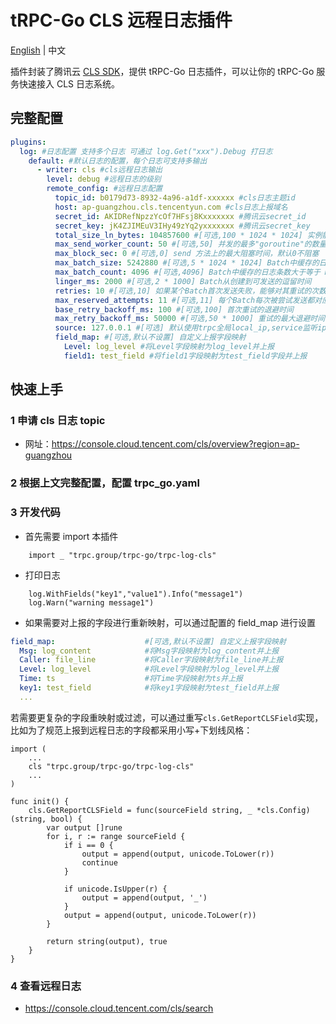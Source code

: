 # tRPC-Go CLS 远程日志插件

[English](README.md) | 中文

插件封装了腾讯云 [CLS SDK](https://github.com/TencentCloud/tencentcloud-cls-sdk-go)，提供 tRPC-Go 日志插件，可以让你的 tRPC-Go 服务快速接入 CLS 日志系统。

## 完整配置

```yaml
plugins:
  log: #日志配置 支持多个日志 可通过 log.Get("xxx").Debug 打日志
    default: #默认日志的配置，每个日志可支持多输出
      - writer: cls #cls远程日志输出
        level: debug #远程日志的级别
        remote_config: #远程日志配置
          topic_id: b0179d73-8932-4a96-a1df-xxxxxx #cls日志主题id
          host: ap-guangzhou.cls.tencentyun.com #cls日志上报域名
          secret_id: AKIDRefNpzzYcOf7HFsj8Kxxxxxxx #腾讯云secret_id
          secret_key: jK4ZJIMEuV3IHy49zYq2yxxxxxxx #腾讯云secret_key
          total_size_ln_bytes: 104857600 #[可选,100 * 1024 * 1024] 实例能缓存的日志大小上限
          max_send_worker_count: 50 #[可选,50] 并发的最多"goroutine"的数量
          max_block_sec: 0 #[可选,0] send 方法上的最大阻塞时间，默认0不阻塞
          max_batch_size: 5242880 #[可选,5 * 1024 * 1024] Batch中缓存的日志大小大于等于MaxBatchSize时，该batch将被发
          max_batch_count: 4096 #[可选,4096] Batch中缓存的日志条数大于等于 MaxBatchCount 时，该batch将被发送
          linger_ms: 2000 #[可选,2 * 1000] Batch从创建到可发送的逗留时间
          retries: 10 #[可选,10] 如果某个Batch首次发送失败，能够对其重试的次数
          max_reserved_attempts: 11 #[可选,11] 每个Batch每次被尝试发送都对应着一个Attempt，此参数用来控制返回给用户的 attempt 个数
          base_retry_backoff_ms: 100 #[可选,100] 首次重试的退避时间
          max_retry_backoff_ms: 50000 #[可选,50 * 1000] 重试的最大退避时间
          source: 127.0.0.1 #[可选] 默认使用trpc全局local_ip,service监听ip
          field_map: #[可选,默认不设置] 自定义上报字段映射
            Level: log_level #将Level字段映射为log_level并上报
            field1: test_field #将field1字段映射为test_field字段并上报
```

## 快速上手

### 1 申请 cls 日志 topic

- 网址：https://console.cloud.tencent.com/cls/overview?region=ap-guangzhou

### 2 根据上文完整配置，配置 trpc_go.yaml

### 3 开发代码

- 首先需要 import 本插件

```golang
    import _ "trpc.group/trpc-go/trpc-log-cls"
```

- 打印日志

```golang
    log.WithFields("key1","value1").Info("message1")
    log.Warn("warning message1")
```

- 如果需要对上报的字段进行重新映射，可以通过配置的 field_map 进行设置

```yaml
field_map:                    #[可选,默认不设置] 自定义上报字段映射
  Msg: log_content            #将Msg字段映射为log_content并上报
  Caller: file_line           #将Caller字段映射为file_line并上报
  Level: log_level            #将Level字段映射为log_level并上报
  Time: ts                    #将Time字段映射为ts并上报
  key1: test_field            #将key1字段映射为test_field并上报
  ...
```

若需要更复杂的字段重映射或过滤，可以通过重写`cls.GetReportCLSField`实现，比如为了规范上报到远程日志的字段都采用小写+下划线风格：

```golang
import (
	...
    cls "trpc.group/trpc-go/trpc-log-cls"
	...
)

func init() {
	cls.GetReportCLSField = func(sourceField string, _ *cls.Config) (string, bool) {
		var output []rune
		for i, r := range sourceField {
			if i == 0 {
				output = append(output, unicode.ToLower(r))
				continue
			}

			if unicode.IsUpper(r) {
				output = append(output, '_')
			}
			output = append(output, unicode.ToLower(r))
		}

		return string(output), true
	}
}
```

### 4 查看远程日志

- https://console.cloud.tencent.com/cls/search

